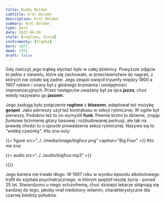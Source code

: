 ```yaml
---
title: Buddy Bolden
subtitle: Król Bolden
description: Król Bolden
summary: Król Bolden
type: post
date: 2022-06-08
style: [ragtime, dixie]
instrumenty: [trąbka]
born: 1877
dead: 1931
draft: false
---
```

Gdy ćwiczył, jego trąbkę słychać było w całej dzielnicy. Powyższe zdjęcie to jedno z niewielu, które się zachowało,
w przeciwieństwie do nagrań, z których nie ostało się żadne. Jego zespól święcił tryumfy między 1900 a  1907 rokiem
i znany był z głośnego brzmienia i umiejętności improwizacyjnych. Przez następców uważany był za ojca __jazzu__, choć
wtedy nazywano go __jassem__.

Jego zasługą było połączenie __ragtime__ z __bluesem__, adaptował też muzykę __gospel__. Jako pierwszy użył też kontrabasu
w sekcji rytmicznej. W ogóle był pierwszy. Podobno też to on wymyślił __funk__. Pewnie brzmi to dziwnie, znając _funkowe_ brzmienia
gitary basowej i rozbudowanej perkusji, ale tak na prawdę chodzi tu o sposób prowadzenia sekcji rytmicznej. Nazywa się to _"wielką
czwórką"_. Kto zna nuty:

{{< figure src="../../media/image/bigfour.png" caption="Big Four" >}}
Kto nie zna:


{{< audio src="../../audio/bigfour.mp3" >}}


{{<divider>}}


Jego kariera nie trwała długo. W 1907 roku w wyniku epizodu alkoholowego trafił do szpitala psychiatrycznego, w którym
spędził resztę życia - ponad 25 lat. Stwierdzono u niego schizofrenię, choć dzisiejsi lekarze skłąniają się bardziej do
tego, jakoby miał niedobory witamin, charakterystyczne dla czarnej biedoty południa.
